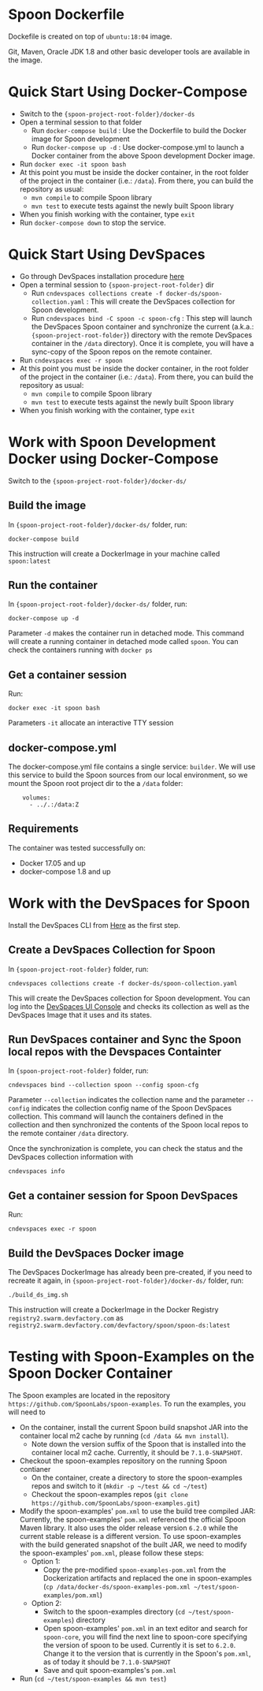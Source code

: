 # Spoon Dockerfile

Dockefile is created on top of `ubuntu:18:04` image.

Git, Maven, Oracle JDK 1.8 and other basic developer tools are available in the image.

# Quick Start Using Docker-Compose

- Switch to the `{spoon-project-root-folder}/docker-ds`
- Open a terminal session to that folder
    - Run `docker-compose build` : Use the Dockerfile to build the Docker image for Spoon development
    - Run `docker-compose up -d` : Use docker-compose.yml to launch a Docker container from the above Spoon development Docker image.
- Run `docker exec -it spoon bash`
- At this point you must be inside the docker container, in the root folder of the project in the container (i.e.: `/data`). From there, you can build the repository as usual:
    - `mvn compile` to compile Spoon library
    - `mvn test` to execute tests against the newly built Spoon library
- When you finish working with the container, type `exit`
- Run `docker-compose down` to stop the service.

# Quick Start Using DevSpaces

- Go through DevSpaces installation procedure [here](http://devspaces-docs.ey.devfactory.com/installation/index.html#installation)
- Open a terminal session to `{spoon-project-root-folder}` dir
    - Run `cndevspaces collections create -f docker-ds/spoon-collection.yaml` : This will create the DevSpaces collection for Spoon development.
    - Run `cndevspaces bind -C spoon -c spoon-cfg` :  This step will launch the DevSpaces Spoon container and synchronize the current (a.k.a.:  `{spoon-project-root-folder}`) directory with the remote DevSpaces container in the `/data` directory).  Once it is complete, you will have a sync-copy of the Spoon repos on the remote container.
- Run `cndevspaces exec -r spoon`
- At this point you must be inside the docker container, in the root folder of the project in the container (i.e.: `/data`). From there, you can build the repository as usual:
    - `mvn compile` to compile Spoon library
    - `mvn test` to execute tests against the newly built Spoon library
- When you finish working with the container, type `exit`

# Work with Spoon Development Docker using Docker-Compose

Switch to the  `{spoon-project-root-folder}/docker-ds/`

## Build the image

In `{spoon-project-root-folder}/docker-ds/` folder, run:

```
docker-compose build
```

This instruction will create a DockerImage in your machine called `spoon:latest`

## Run the container

In `{spoon-project-root-folder}/docker-ds/` folder, run:

```
docker-compose up -d
```
Parameter `-d` makes the container run in detached mode.
This command will create a running container in detached mode called `spoon`.
You can check the containers running with `docker ps`

## Get a container session

Run:

```
docker exec -it spoon bash
```
Parameters `-it` allocate an interactive TTY session

## docker-compose.yml

The docker-compose.yml file contains a single service: `builder`.
We will use this service to build the Spoon sources from our local environment, so we mount the Spoon root project dir to the a `/data` folder:

```
    volumes:
      - ../.:/data:Z
```

## Requirements
The container was tested successfully on:
- Docker 17.05 and up
- docker-compose 1.8 and up


# Work with the DevSpaces for Spoon

Install the DevSpaces CLI from [Here](http://devspaces-docs.ey.devfactory.com/installation/index.html#installation) as the first step.

## Create a DevSpaces Collection for Spoon
In `{spoon-project-root-folder}` folder, run:

```
cndevspaces collections create -f docker-ds/spoon-collection.yaml
```
 This will create the DevSpaces collection for Spoon development.  You can log into the [DevSpaces UI Console](https://devspaces.ey.devfactory.com/home/collections) and checks its collection as well as the DevSpaces Image that it uses and its states.
 
## Run DevSpaces container and Sync the Spoon local repos with the Devspaces Containter 

In `{spoon-project-root-folder}` folder, run:

```
cndevspaces bind --collection spoon --config spoon-cfg
```
Parameter `--collection` indicates the collection name and the parameter `--config` indicates the collection config name of the Spoon DevSpaces collection.
This command will launch the containers defined in the collection and then synchronized the contents of the Spoon local repos to the remote container `/data` directory.

Once the synchronization is complete, you can check the status and the DevSpaces collection information with
```
cndevspaces info
```

## Get a container session for Spoon DevSpaces 

Run:

```
cndevspaces exec -r spoon
```

## Build the DevSpaces Docker image

The DevSpaces DockerImage has already been pre-created, if you need to recreate it again, in `{spoon-project-root-folder}/docker-ds/` folder, run:

```
./build_ds_img.sh
```
This instruction will create a DockerImage in the Docker Registry `registry2.swarm.devfactory.com` as `registry2.swarm.devfactory.com/devfactory/spoon/spoon-ds:latest`



# Testing with Spoon-Examples on the Spoon Docker Container

The Spoon examples are located in the repository `https://github.com/SpoonLabs/spoon-examples`.  To run the examples, you will need to

- On the container, install the current Spoon build snapshot JAR into the container local m2 cache by running (`cd /data && mvn install`).
    - Note down the version suffix of the Spoon that is installed into the container local m2 cache.  Currently, it should be `7.1.0-SNAPSHOT`.
- Checkout the spoon-examples repository on the running Spoon contianer
    - On the container, create a directory to store the spoon-examples repos and switch to it (`mkdir -p ~/test && cd ~/test`)
    - Checkout the spoon-examples repos (`git clone https://github.com/SpoonLabs/spoon-examples.git`)
- Modify the spoon-examples' `pom.xml` to use the build tree compiled JAR: Currently, the spoon-examples' `pom.xml` referenced the official Spoon Maven library.   It also uses the older release version `6.2.0` while the current stable release is a different version.  To use spoon-examples with the build generated snapshot of the built JAR, we need to modify the spoon-examples' `pom.xml`, please follow these steps:
    - Option 1:
        - Copy the pre-modified `spoon-examples-pom.xml` from the Dockerization artifacts and replaced the one in spoon-examples (`cp /data/docker-ds/spoon-examples-pom.xml ~/test/spoon-examples/pom.xml`) 
    - Option 2: 
        - Switch to the spoon-examples directory (`cd ~/test/spoon-examples`) directory
        - Open spoon-examples' `pom.xml` in an text editor and search for `spoon-core`, you will find the next line to spoon-core specifying the version of spoon to be used.  Currently it is set to `6.2.0`.  Change it to the version that is currently in the Spoon's `pom.xml`, as of today it should be `7.1.0-SNAPSHOT`
        - Save and quit spoon-examples's `pom.xml`
- Run (`cd ~/test/spoon-examples && mvn test`)


